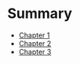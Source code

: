 # Summary

- [Chapter 1](./chapter_1.md)
- [Chapter 2](./chapter_2.md)
- [Chapter 3](./chapter_3.md)





